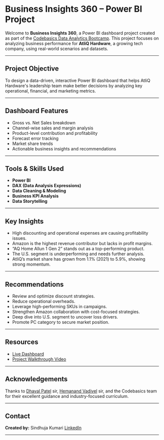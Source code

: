 #  Business Insights 360 – Power BI Project

Welcome to **Business Insights 360**, a Power BI dashboard project created as part of the [Codebasics Data Analytics Bootcamp](https://codebasics.io/). This project focuses on analyzing business performance for **AtliQ Hardware**, a growing tech company, using real-world scenarios and datasets.

---

##  Project Objective

To design a data-driven, interactive Power BI dashboard that helps AtliQ Hardware's leadership team make better decisions by analyzing key operational, financial, and marketing metrics.

---

##  Dashboard Features

- Gross vs. Net Sales breakdown
- Channel-wise sales and margin analysis
- Product-level contribution and profitability
- Forecast error tracking
- Market share trends
- Actionable business insights and recommendations

---

##  Tools & Skills Used

- **Power BI**
- **DAX (Data Analysis Expressions)**
- **Data Cleaning & Modeling**
- **Business KPI Analysis**
- **Data Storytelling**

---

##  Key Insights

- High discounting and operational expenses are causing profitability issues.
- Amazon is the highest revenue contributor but lacks in profit margins.
- “AQ Home Allun 1 Gen 2” stands out as a top-performing product.
- The U.S. segment is underperforming and needs further analysis.
- AtliQ’s market share has grown from 1.1% (2021) to 5.9%, showing strong momentum.

---

##  Recommendations

- Review and optimize discount strategies.
- Reduce operational overheads.
- Leverage high-performing SKUs in campaigns.
- Strengthen Amazon collaboration with cost-focused strategies.
- Deep dive into U.S. segment to uncover loss drivers.
- Promote PC category to secure market position.

---

##  Resources

-  [Live Dashboard](https://app.powerbi.com/view?r=eyJrIjoiNWVkYzRjMGYtMmMwYi00ZWU4LWE4MzctNWQ0ODAzYTViNDhhIiwidCI6ImM2ZTU0OWIzLTVmNDUtNDAzMi1hYWU5LWQ0MjQ0ZGM1YjJjNCJ9)   
-  [Project Walkthrough Video](https://youtu.be/juLFZoH5_-g)  


---

##  Acknowledgements

Thanks to [Dhaval Patel](https://www.linkedin.com/in/dhavalsays/) sir, [Hemanand Vadivel](https://www.linkedin.com/in/hemvad/) sir, and the Codebasics team for their excellent guidance and industry-focused curriculum.

---

##  Contact

**Created by:** Sindhuja Kumari
 [LinkedIn](https://www.linkedin.com/in/sindhuja-kumari-74908b344/)  


---

